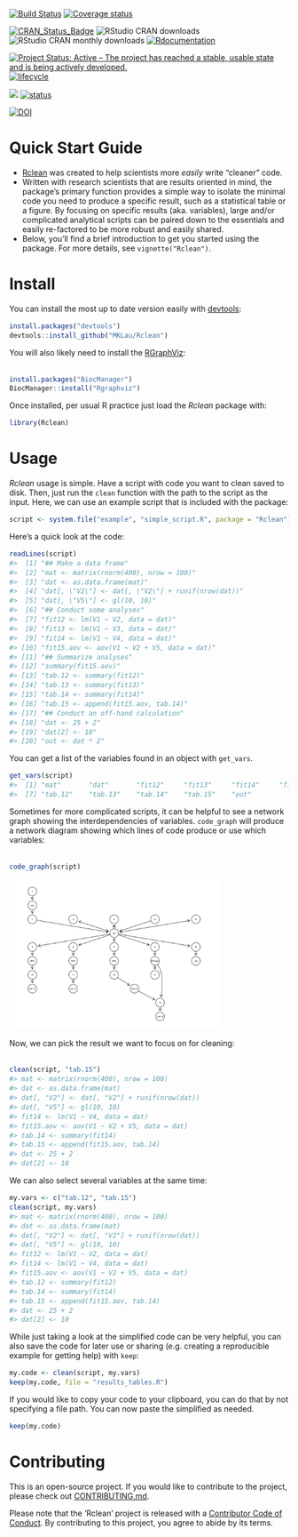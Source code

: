 
<!-- README.md is generated from README.Rmd. Please edit that file -->

<!-- # ijtiff  <img src="man/figures/logo.png" height="140" align="right"> -->

<!-- Code status -->

[![Build
Status](https://travis-ci.org/MKLau/Rclean.svg?branch=master)](https://travis-ci.org/MKLau/Rclean)
[![Coverage
status](https://codecov.io/gh/MKLau/Rclean/branch/master/graph/badge.svg)](https://codecov.io/github/MKLau/Rclean?branch=master)

<!-- R status -->

[![CRAN\_Status\_Badge](http://www.r-pkg.org/badges/version/Rclean)](https://cran.r-project.org/package=Rclean)
![RStudio CRAN
downloads](http://cranlogs.r-pkg.org/badges/grand-total/Rclean)
![RStudio CRAN monthly
downloads](http://cranlogs.r-pkg.org/badges/Rclean)
[![Rdocumentation](http://www.rdocumentation.org/badges/version/Rclean)](http://www.rdocumentation.org/packages/Rclean)

<!-- Dev status -->

[![Project Status: Active – The project has reached a stable, usable
state and is being actively
developed.](http://www.repostatus.org/badges/latest/active.svg)](http://www.repostatus.org/#active)
[![lifecycle](https://img.shields.io/badge/lifecycle-maturing-blue.svg)](https://www.tidyverse.org/lifecycle/#maturing)

<!-- Package Review -->

[![](https://badges.ropensci.org/327_status.svg)](https://github.com/ropensci/software-review/issues/327)
[![status](http://joss.theoj.org/papers/334d80d5508056dc6e7e17c6fd3ed5a6/status.svg)](http://joss.theoj.org/papers/334d80d5508056dc6e7e17c6fd3ed5a6)

<!-- Archiving -->

[![DOI](https://zenodo.org/badge/102645585.svg)](https://zenodo.org/badge/latestdoi/102645585)

# Quick Start Guide

  - [Rclean](https://github.com/ProvTools/Rclean) was created to help
    scientists more *easily* write “cleaner” code.
  - Written with research scientists that are results oriented in mind,
    the package’s primary function provides a simple way to isolate the
    minimal code you need to produce a specific result, such as a
    statistical table or a figure. By focusing on specific results (aka.
    variables), large and/or complicated analytical scripts can be
    paired down to the essentials and easily re-factored to be more
    robust and easily shared.
  - Below, you’ll find a brief introduction to get you started using the
    package. For more details, see `vignette("Rclean")`.

# Install

You can install the most up to date version easily with
[devtools](https://github.com/hadley/devtools):

``` r
install.packages("devtools")
devtools::install_github("MKLau/Rclean")
```

You will also likely need to install the
[RGraphViz](bioconductor.org/packages/release/bioc/html/Rgraphviz.html):

``` r

install.packages("BiocManager")
BiocManager::install("Rgraphviz")
```

Once installed, per usual R practice just load the *Rclean* package
with:

``` r
library(Rclean)
```

# Usage

*Rclean* usage is simple. Have a script with code you want to clean
saved to disk. Then, just run the `clean` function with the path to the
script as the input. Here, we can use an example script that is included
with the package:

``` r
script <- system.file("example", "simple_script.R", package = "Rclean")
```

Here’s a quick look at the code:

``` r
readLines(script)
#>  [1] "## Make a data frame"                             
#>  [2] "mat <- matrix(rnorm(400), nrow = 100)"            
#>  [3] "dat <- as.data.frame(mat)"                        
#>  [4] "dat[, \"V2\"] <- dat[, \"V2\"] + runif(nrow(dat))"
#>  [5] "dat[, \"V5\"] <- gl(10, 10)"                      
#>  [6] "## Conduct some analyses"                         
#>  [7] "fit12 <- lm(V1 ~ V2, data = dat)"                 
#>  [8] "fit13 <- lm(V1 ~ V3, data = dat)"                 
#>  [9] "fit14 <- lm(V1 ~ V4, data = dat)"                 
#> [10] "fit15.aov <- aov(V1 ~ V2 + V5, data = dat)"       
#> [11] "## Summarize analyses"                            
#> [12] "summary(fit15.aov)"                               
#> [13] "tab.12 <- summary(fit12)"                         
#> [14] "tab.13 <- summary(fit13)"                         
#> [15] "tab.14 <- summary(fit14)"                         
#> [16] "tab.15 <- append(fit15.aov, tab.14)"              
#> [17] "## Conduct an off-hand calculation"               
#> [18] "dat <- 25 + 2"                                    
#> [19] "dat[2] <- 10"                                     
#> [20] "out <- dat * 2"
```

You can get a list of the variables found in an object with `get_vars`.

``` r
get_vars(script)
#>  [1] "mat"       "dat"       "fit12"     "fit13"     "fit14"     "fit15.aov"
#>  [7] "tab.12"    "tab.13"    "tab.14"    "tab.15"    "out"
```

Sometimes for more complicated scripts, it can be helpful to see a
network graph showing the interdependencies of variables. `code_graph`
will produce a network diagram showing which lines of code produce or
use which variables:

``` r

code_graph(script)
```

<img src="man/figures/README-unnamed-chunk-7-1.png" width="75%" />

Now, we can pick the result we want to focus on for cleaning:

``` r

clean(script, "tab.15")
#> mat <- matrix(rnorm(400), nrow = 100)
#> dat <- as.data.frame(mat)
#> dat[, "V2"] <- dat[, "V2"] + runif(nrow(dat))
#> dat[, "V5"] <- gl(10, 10)
#> fit14 <- lm(V1 ~ V4, data = dat)
#> fit15.aov <- aov(V1 ~ V2 + V5, data = dat)
#> tab.14 <- summary(fit14)
#> tab.15 <- append(fit15.aov, tab.14)
#> dat <- 25 + 2
#> dat[2] <- 10
```

We can also select several variables at the same time:

``` r
my.vars <- c("tab.12", "tab.15")
clean(script, my.vars)
#> mat <- matrix(rnorm(400), nrow = 100)
#> dat <- as.data.frame(mat)
#> dat[, "V2"] <- dat[, "V2"] + runif(nrow(dat))
#> dat[, "V5"] <- gl(10, 10)
#> fit12 <- lm(V1 ~ V2, data = dat)
#> fit14 <- lm(V1 ~ V4, data = dat)
#> fit15.aov <- aov(V1 ~ V2 + V5, data = dat)
#> tab.12 <- summary(fit12)
#> tab.14 <- summary(fit14)
#> tab.15 <- append(fit15.aov, tab.14)
#> dat <- 25 + 2
#> dat[2] <- 10
```

While just taking a look at the simplified code can be very helpful, you
can also save the code for later use or sharing (e.g. creating a
reproducible example for getting help) with `keep`:

``` r
my.code <- clean(script, my.vars)
keep(my.code, file = "results_tables.R")
```

If you would like to copy your code to your clipboard, you can do that
by not specifying a file path. You can now paste the simplified as
needed.

``` r
keep(my.code)
```

# Contributing

This is an open-source project. If you would like to contribute to the
project, please check out [CONTRIBUTING.md](CONTRIBUTING.md).

Please note that the ‘Rclean’ project is released with a [Contributor
Code of Conduct](CODE_OF_CONDUCT.md). By contributing to this project,
you agree to abide by its terms.
